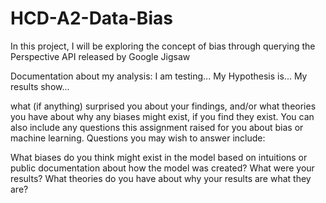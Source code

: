 # HCD-A2-Data-Bias
In this project, I will be exploring the concept of bias through querying the Perspective API released by Google Jigsaw

 Documentation about my analysis:
  I am testing...
  My Hypothesis is...
  My results show...
  
what (if anything) surprised you about your findings, and/or what theories you have about why any biases might exist, if you find they exist. You can also include any questions this assignment raised for you about bias or machine learning. Questions you may wish to answer include:

What biases do you think might exist in the model based on intuitions or public documentation about how the model was created?
What were your results?
What theories do you have about why your results are what they are?

